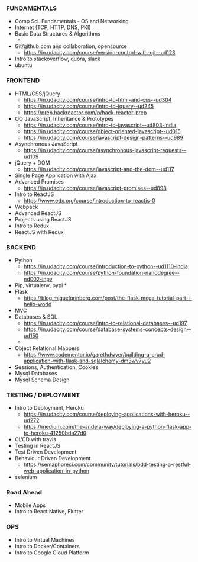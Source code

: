 ### FUNDAMENTALS
* Comp Sci. Fundamentals - OS and Networking
* Internet (TCP, HTTP, DNS, PKI)
* Basic Data Structures & Algorithms
  * [](https://in.udacity.com/course/data-structures-and-algorithms-in-python--ud513)
* Git/github.com and collaboration, opensource
  * https://in.udacity.com/course/version-control-with-git--ud123
* Intro to stackoverflow, quora, slack
* ubuntu


### FRONTEND
* HTML/CSS/jQuery
  * https://in.udacity.com/course/intro-to-html-and-css--ud304
  * https://in.udacity.com/course/intro-to-jquery--ud245
  * https://prep.hackreactor.com/p/hack-reactor-prep
* OO JavaScript, Inheritance & Prototypes
  * https://in.udacity.com/course/intro-to-javascript--ud803-india
  * https://in.udacity.com/course/object-oriented-javascript--ud015
  * https://in.udacity.com/course/javascript-design-patterns--ud989
* Asynchronous JavaScript
  * https://in.udacity.com/course/asynchronous-javascript-requests--ud109
* jQuery + DOM
  * https://in.udacity.com/course/javascript-and-the-dom--ud117
* Single Page Application with Ajax
* Advanced Promises
  * https://in.udacity.com/course/javascript-promises--ud898
* Intro to ReactJS
  * https://www.edx.org/course/introduction-to-reactjs-0
* Webpack
* Advanced ReactJS
* Projects using ReactJS
* Intro to Redux
* ReactJS with Redux

### BACKEND
* Python
  * https://in.udacity.com/course/introduction-to-python--ud1110-india
  * https://in.udacity.com/course/python-foundation-nanodegree--nd002-inpy
* Pip, virtualenv, pypi
  * 
* Flask
  * https://blog.miguelgrinberg.com/post/the-flask-mega-tutorial-part-i-hello-world
* MVC 
* Databases & SQL
  * https://in.udacity.com/course/intro-to-relational-databases--ud197
  * https://in.udacity.com/course/database-systems-concepts-design--ud150
  * 
* Object Relational Mappers
  * https://www.codementor.io/garethdwyer/building-a-crud-application-with-flask-and-sqlalchemy-dm3wv7yu2
* Sessions, Authentication, Cookies
* Mysql Databases
* Mysql Schema Design


### TESTING / DEPLOYMENT
* Intro to Deployment, Heroku
  * https://in.udacity.com/course/deploying-applications-with-heroku--ud272
  * https://medium.com/the-andela-way/deploying-a-python-flask-app-to-heroku-41250bda27d0
* CI/CD with travis
* Testing in ReactJS
* Test Driven Development
* Behaviour Driven Development
  * https://semaphoreci.com/community/tutorials/bdd-testing-a-restful-web-application-in-python
* selenium

### Road Ahead
* Mobile Apps
* Intro to React Native, Flutter

### OPS
* Intro to Virtual Machines
* Intro to Docker/Containers
* Intro to Google Cloud Platform
